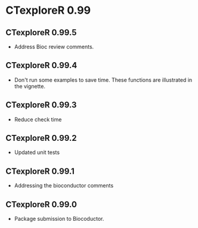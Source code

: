 # CTexploreR 0.99

## CTexploreR 0.99.5

- Address Bioc review comments.

## CTexploreR 0.99.4

- Don't run some examples to save time. These functions are
  illustrated in the vignette.

## CTexploreR 0.99.3

- Reduce check time

## CTexploreR 0.99.2

- Updated unit tests

## CTexploreR 0.99.1

- Addressing the bioconductor comments

## CTexploreR 0.99.0

- Package submission to Biocoductor.
